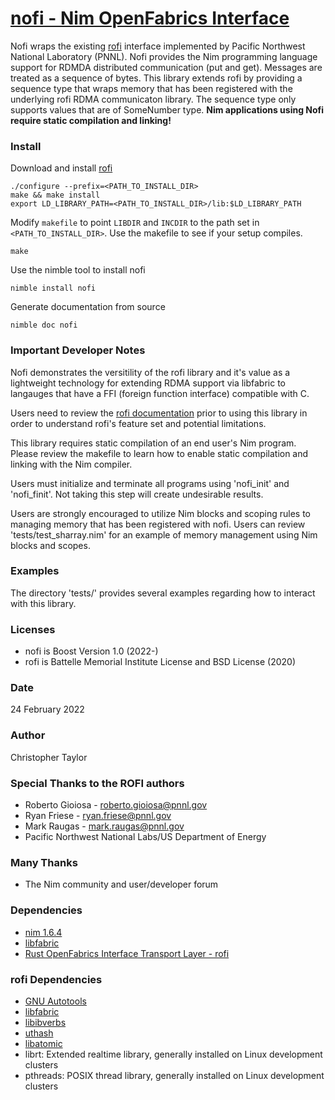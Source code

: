 <!-- Copyright (c) 2022 Christopher Taylor                                          -->
<!--                                                                                -->
<!--   Distributed under the Boost Software License, Version 1.0. (See accompanying -->
<!--   file LICENSE_1_0.txt or copy at http://www.boost.org/LICENSE_1_0.txt)        -->
# [nofi - Nim OpenFabrics Interface](https://github.com/ct-clmsn/nofi)

Nofi wraps the existing [rofi](https://github.com/pnnl/rofi) interface implemented by Pacific Northwest National
Laboratory (PNNL). Nofi provides the Nim programming language support
for RDMDA distributed communication (put and get). Messages are treated
as a sequence of bytes. This library extends rofi by providing a sequence
type that wraps memory that has been registered with the underlying rofi
RDMA communicaton library. The sequence type only supports values that
are of SomeNumber type. **Nim applications using Nofi require static
compilation and linking!**

### Install

Download and install [rofi](https://github.com/pnnl/rofi)
```
./configure --prefix=<PATH_TO_INSTALL_DIR>
make && make install
export LD_LIBRARY_PATH=<PATH_TO_INSTALL_DIR>/lib:$LD_LIBRARY_PATH
```

Modify `makefile` to point `LIBDIR` and `INCDIR` to the
path set in `<PATH_TO_INSTALL_DIR>`. Use the makefile to
see if your setup compiles.
```
make
```

Use the nimble tool to install nofi
```
nimble install nofi
```

Generate documentation from source
```
nimble doc nofi
```

### Important Developer Notes

Nofi demonstrates the versitility of the rofi library and
it's value as a lightweight technology for extending RDMA
support via libfabric to langauges that have a FFI (foreign
function interface) compatible with C.

Users need to review the [rofi documentation](https://github.com/pnnl/rofi/blob/master/README.md) prior
to using this library in order to understand rofi's feature
set and potential limitations.

This library requires static compilation of an end user's
Nim program. Please review the makefile to learn how to
enable static compilation and linking with the Nim compiler.

Users must initialize and terminate all programs using
'nofi_init' and 'nofi_finit'. Not taking this step will
create undesirable results.

Users are strongly encouraged to utilize Nim blocks and
scoping rules to managing memory that has been registered
with nofi. Users can review 'tests/test_sharray.nim' for
an example of memory management using Nim blocks and scopes.

### Examples

The directory 'tests/' provides several examples regarding
how to interact with this library.

### Licenses

* nofi is Boost Version 1.0 (2022-)
* rofi is Battelle Memorial Institute License and BSD License (2020)

### Date

24 February 2022

### Author

Christopher Taylor

### Special Thanks to the ROFI authors

* Roberto Gioiosa - roberto.gioiosa@pnnl.gov
* Ryan Friese - ryan.friese@pnnl.gov
* Mark Raugas - mark.raugas@pnnl.gov
* Pacific Northwest National Labs/US Department of Energy

### Many Thanks

* The Nim community and user/developer forum

### Dependencies

* [nim 1.6.4](https://nim-lang.org)
* [libfabric](https://github.com/ofiwg/libfabric)
* [Rust OpenFabrics Interface Transport Layer - rofi](https://github.com/pnnl/rofi)

### rofi Dependencies

* [GNU Autotools](https://www.gnu.org/software/automake/manual/html_node/Autotools-Introduction.html)
* [libfabric](https://github.com/ofiwg/libfabric)
* [libibverbs](https://github.com/linux-rdma/rdma-core/tree/master/libibverbs)
* [uthash](https://github.com/troydhanson/uthash)
* [libatomic](https://github.com/gcc-mirror/gcc/tree/master/libatomic)
* librt: Extended realtime library, generally installed on Linux development clusters
* pthreads: POSIX thread library, generally installed on Linux development clusters
